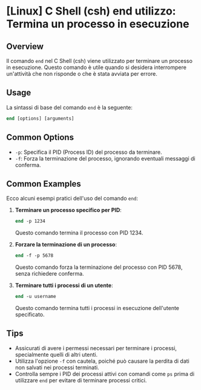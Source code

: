 # [Linux] C Shell (csh) end utilizzo: Termina un processo in esecuzione

## Overview
Il comando `end` nel C Shell (csh) viene utilizzato per terminare un processo in esecuzione. Questo comando è utile quando si desidera interrompere un'attività che non risponde o che è stata avviata per errore.

## Usage
La sintassi di base del comando `end` è la seguente:

```csh
end [options] [arguments]
```

## Common Options
- `-p`: Specifica il PID (Process ID) del processo da terminare.
- `-f`: Forza la terminazione del processo, ignorando eventuali messaggi di conferma.

## Common Examples
Ecco alcuni esempi pratici dell'uso del comando `end`:

1. **Terminare un processo specifico per PID**:
   ```csh
   end -p 1234
   ```
   Questo comando termina il processo con PID 1234.

2. **Forzare la terminazione di un processo**:
   ```csh
   end -f -p 5678
   ```
   Questo comando forza la terminazione del processo con PID 5678, senza richiedere conferma.

3. **Terminare tutti i processi di un utente**:
   ```csh
   end -u username
   ```
   Questo comando termina tutti i processi in esecuzione dell'utente specificato.

## Tips
- Assicurati di avere i permessi necessari per terminare i processi, specialmente quelli di altri utenti.
- Utilizza l'opzione `-f` con cautela, poiché può causare la perdita di dati non salvati nei processi terminati.
- Controlla sempre i PID dei processi attivi con comandi come `ps` prima di utilizzare `end` per evitare di terminare processi critici.